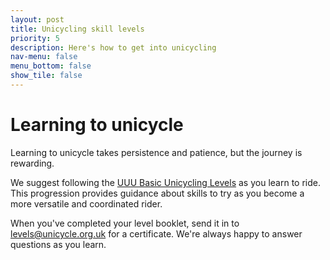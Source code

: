 ```yaml
---
layout: post
title: Unicycling skill levels
priority: 5
description: Here's how to get into unicycling
nav-menu: false
menu_bottom: false
show_tile: false
---
```


# Learning to unicycle

Learning to unicycle takes persistence and patience, but the journey is rewarding.

We suggest following the [UUU Basic Unicycling Levels](assets/docs/basic-levels.pdf) as you learn to ride. This progression provides guidance about skills to try as you become a more versatile and coordinated rider.

When you've completed your level booklet, send it in to [levels@unicycle.org.uk](levels@unicycle.org.uk) for a certificate. We're always happy to answer questions as you learn.
